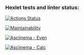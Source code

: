 ### Hexlet tests and linter status:
[![Actions Status](https://github.com/Bogdan92/python-project-49/actions/workflows/hexlet-check.yml/badge.svg)](https://github.com/Bogdan92/python-project-49/actions)

[![Maintainability](https://api.codeclimate.com/v1/badges/5e8b9c5aa4f8ee2088ba/maintainability)](https://codeclimate.com/github/Bogdan92/python-project-49/maintainability)

[![Asciinema - Even](https://img.shields.io/badge/Asciinema%20--%20Even-White?style=flat&logo=Even&logoColor=White)](https://asciinema.org/a/D7QPJIhSQ1UapbFqmzEpKpgJu)

[![Asciinema - Calc](https://img.shields.io/badge/Asciinema%20--%20Calc-White?style=flat&logo=Even&logoColor=White)](https://asciinema.org/a/Fqmomm7OIaoL86P8ppc9TbNHi)
